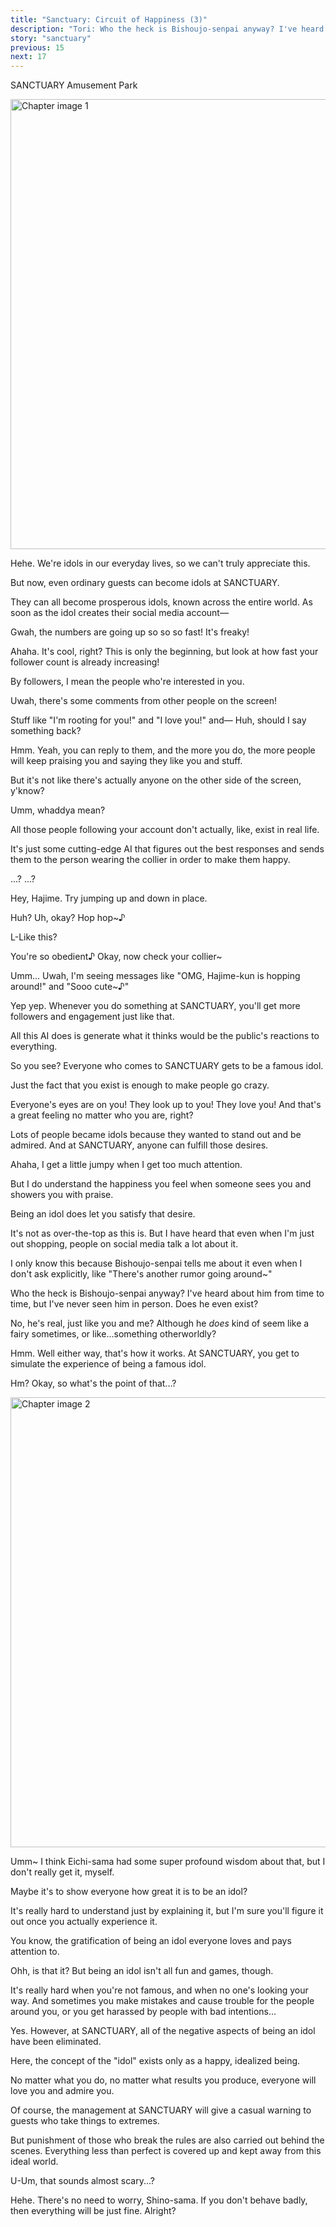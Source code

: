 ```yaml
---
title: "Sanctuary: Circuit of Happiness (3)"
description: "Tori: Who the heck is Bishoujo-senpai anyway? I've heard about him from time to time, but I've never seen him in person. Does he even exist?"
story: "sanctuary"
previous: 15
next: 17
---
```


<Season s="Winter"/>

<Location>SANCTUARY Amusement Park</Location>

<Image src="/img/tl/sanctuary/16/1.jpg" alt="Chapter image 1" layout="responsive" width="1560" height="720" quality="100" />

<Bubble character="Yuzuru">

Hehe. We're idols in our everyday lives, so we can't truly appreciate this.

But now, even ordinary guests can become idols at SANCTUARY.

They can all become prosperous idols, known across the entire world. As soon as the idol creates their social media <span className="hold">account—</span>

</Bubble>

<Bubble character="Mitsuru">

Gwah, the numbers are going up so so so fast! It's freaky!

</Bubble>

<Bubble character="Tori">

Ahaha. It's cool, right? This is only the beginning, but look at how fast your follower count is already increasing!

By followers, I mean the people who're interested in you.

</Bubble>

<Bubble character="Mitsuru">

Uwah, there's some comments from other people on the screen!

Stuff like "I'm rooting for you!" and "I love you!" <span className="hold">and—</span> Huh, should I say something back?

</Bubble>

<Bubble character="Tori">

Hmm. Yeah, you can reply to them, and the more you do, the more people will keep praising you and saying they like you and stuff.

But it's not like there's actually anyone on the other side of the screen, y'know?

</Bubble>

<Bubble character="Mitsuru">

Umm, whaddya mean?

</Bubble>

<Bubble character="Tori">

All those people following your account don't actually, like, exist in real life.

It's just some cutting-edge AI that figures out the best responses and sends them to the person wearing the collier in order to make them happy.

</Bubble>

<Bubble character="Mitsuru">

...? ...?

</Bubble>

<Bubble character="Tori">

Hey, Hajime. Try jumping up and down in place.

</Bubble>

<Bubble character="Hajime">

Huh? Uh, okay? Hop hop~♪

L-Like this?

</Bubble>

<Bubble character="Tori">

You're so obedient♪ Okay, now check your collier~

</Bubble>

<Bubble character="Hajime">

Umm... Uwah, I'm seeing messages like "OMG, Hajime-kun is hopping around!" and "Sooo <span className="hold">cute~♪"</span>

</Bubble>

<Bubble character="Tori">

Yep yep. Whenever you do something at SANCTUARY, you'll get more followers and engagement just like that.

All this AI does is generate what it thinks would be the public's reactions to everything.

So you see? Everyone who comes to SANCTUARY gets to be a famous idol.

Just the fact that you exist is enough to make people go crazy.

Everyone's eyes are on you! They look up to you! They love you! And that's a great feeling no matter who you are, right?

Lots of people became idols because they wanted to stand out and be admired. And at SANCTUARY, anyone can fulfill those desires.

</Bubble>

<Bubble character="Hajime">

Ahaha, I get a little jumpy when I get too much attention.

But I do understand the happiness you feel when someone sees you and showers you with praise.

Being an idol does let you satisfy that desire.

It's not as over-the-top as this is. But I have heard that even when I'm just out shopping, people on social media talk a lot about it.

I only know this because Bishoujo-senpai tells me about it even when I don't ask explicitly, like "There's another rumor going around~"

</Bubble>

<Bubble character="Tori">

Who the heck is Bishoujo-senpai anyway? I've heard about him from time to time, but I've never seen him in person. Does he even exist?

</Bubble>

<Bubble character="Hajime">

No, he's real, just like you and me? Although he _does_ kind of seem like a fairy sometimes, or like...something otherworldly?

</Bubble>

<Bubble character="Tori">

Hmm. Well either way, that's how it works. At SANCTUARY, you get to simulate the experience of being a famous idol.

</Bubble>

<Bubble character="Mitsuru">

Hm? Okay, so what's the point of that...?

</Bubble>

<Image src="/img/tl/sanctuary/16/2.jpg" alt="Chapter image 2" layout="responsive" width="1560" height="720" quality="100" />

<Bubble character="Tori">

Umm~ I think Eichi-sama had some super profound wisdom about that, but I don't really get it, myself.

Maybe it's to show everyone how great it is to be an idol?

It's really hard to understand just by explaining it, but I'm sure you'll figure it out once you actually experience it.

You know, the gratification of being an idol everyone loves and pays attention to.

</Bubble>

<Bubble character="Hajime">

Ohh, is that it? But being an idol isn't all fun and games, though.

It's really hard when you're not famous, and when no one's looking your way. And sometimes you make mistakes and cause trouble for the people around you, or you get harassed by people with bad intentions...

</Bubble>

<Bubble character="Yuzuru">

Yes. However, at SANCTUARY, all of the negative aspects of being an idol have been eliminated.

Here, the concept of the "idol" exists only as a happy, idealized being.

No matter what you do, no matter what results you produce, everyone will love you and admire you.

Of course, the management at SANCTUARY will give a casual warning to guests who take things to extremes.

But punishment of those who break the rules are also carried out behind the scenes. Everything less than perfect is covered up and kept away from this ideal world.

</Bubble>

<Bubble character="Hajime">

U-Um, that sounds almost scary...?

</Bubble>

<Bubble character="Yuzuru">

Hehe. There's no need to worry, Shino-sama. If you don't behave badly, then everything will be just fine. Alright?

</Bubble>

<Credits tl="[Ciel](https://twitter.com/bluefilaments)" tlc="[remi](https://twitter.com/trystofstarrs), [Ren](https://tomoya.moe)" qc="[honeyspades](https://honeyspades.tumblr.com), [Simon](https://twitter.com/dapporock)" />
